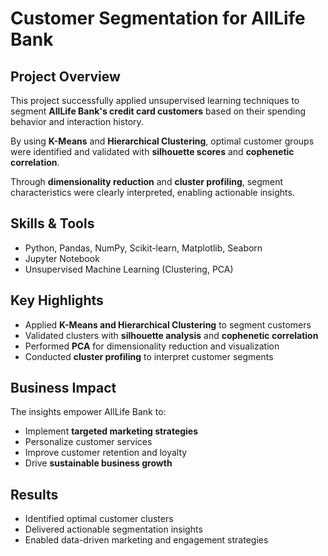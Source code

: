 # Customer Segmentation for AllLife Bank

## Project Overview
This project successfully applied unsupervised learning techniques to segment **AllLife Bank's credit card customers** based on their spending behavior and interaction history.  

By using **K-Means** and **Hierarchical Clustering**, optimal customer groups were identified and validated with **silhouette scores** and **cophenetic correlation**.  

Through **dimensionality reduction** and **cluster profiling**, segment characteristics were clearly interpreted, enabling actionable insights.

## Skills & Tools
- Python, Pandas, NumPy, Scikit-learn, Matplotlib, Seaborn  
- Jupyter Notebook  
- Unsupervised Machine Learning (Clustering, PCA)  

## Key Highlights
- Applied **K-Means and Hierarchical Clustering** to segment customers  
- Validated clusters with **silhouette analysis** and **cophenetic correlation**  
- Performed **PCA** for dimensionality reduction and visualization  
- Conducted **cluster profiling** to interpret customer segments  

## Business Impact
The insights empower AllLife Bank to:  
- Implement **targeted marketing strategies**  
- Personalize customer services  
- Improve customer retention and loyalty  
- Drive **sustainable business growth**  

## Results
- Identified optimal customer clusters  
- Delivered actionable segmentation insights  
- Enabled data-driven marketing and engagement strategies  
